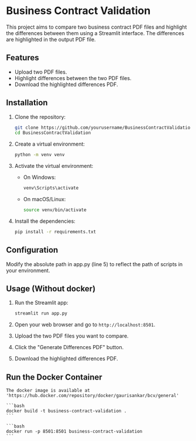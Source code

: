 # Business Contract Validation

This project aims to compare two business contract PDF files and highlight the differences between them using a Streamlit interface. The differences are highlighted in the output PDF file.

## Features

- Upload two PDF files.
- Highlight differences between the two PDF files.
- Download the highlighted differences PDF.

## Installation

1. Clone the repository:
    ```bash
    git clone https://github.com/yourusername/BusinessContractValidation.git
    cd BusinessContractValidation
    ```

2. Create a virtual environment:
    ```bash
    python -m venv venv
    ```

3. Activate the virtual environment:

    - On Windows:
        ```bash
        venv\Scripts\activate
        ```
    - On macOS/Linux:
        ```bash
        source venv/bin/activate
        ```

4. Install the dependencies:
    ```bash
    pip install -r requirements.txt
    ```
## Configuration
Modify the absolute path in app.py (line 5) to reflect the path of scripts in your environment. 

## Usage (Without docker)

1. Run the Streamlit app:
    ```bash
    streamlit run app.py
    ```

2. Open your web browser and go to `http://localhost:8501`.

3. Upload the two PDF files you want to compare.

4. Click the "Generate Differences PDF" button.

5. Download the highlighted differences PDF.

## Run the Docker Container

    The docker image is available at 'https://hub.docker.com/repository/docker/gaurisankar/bcv/general'

    ```bash
    docker build -t business-contract-validation .
    ```

    ```bash
    docker run -p 8501:8501 business-contract-validation
    ```



